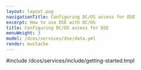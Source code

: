 ```yaml
---
layout: layout.pug
navigationTitle: Configuring DC/OS access for DSE
excerpt: How to use DSE with DC/OS
title: Configuring DC/OS access for DSE
menuWeight: 3
model: /dcos/services/dse/data.yml
render: mustache
---
```


#include /dcos/services/include/getting-started.tmpl
